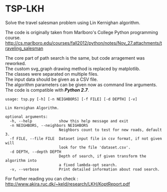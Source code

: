 # TSP-LKH
Solve the travel salesman problem using Lin Kernighan algorithm.

The code is originally taken from Marlboro's College Python programming course.  
http://cs.marlboro.edu/courses/fall2012/python/notes/Nov_27.attachments/traveling_salesman  

The core part of path search is the same, but code arragement was reworked.  
The custom svg_graph drawing method is replaced by matplotlib.  
The classes were separated on multiple files.  
The input data should be given as a CSV file.  
The algorithm parameters can be given now as command line arguments.  
The code is compatible with ***Python 2.7***.  
```
usage: tsp.py [-h] [-n NEIGHBORS] [-f FILE] [-d DEPTH] [-v]

Lin Kernighan Algorithm.

optional arguments:
  -h, --help            show this help message and exit
  -n NEIGHBORS, --neighbors NEIGHBORS
                        Neighbors count to test for new roads, default 3.
  -f FILE, --file FILE  Dataset input file in csv format, if not given will
                        look for the file 'dataset.csv'.
  -d DEPTH, --depth DEPTH
                        Depth of search, if given transform the algorithm into
                        a fixed lambda-opt search.
  -v, --verbose         Print detailed information about road search.
```
For further reading you can check : http://www.akira.ruc.dk/~keld/research/LKH/KoptReport.pdf
